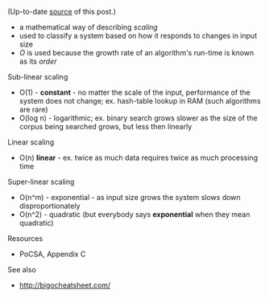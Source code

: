 (Up-to-date [source](https://github.com/jreisinger/blog/blob/master/posts/big-o-notation.md) of this post.)

* a mathematical way of describing *scaling*
* used to classify a system based on how it responds to changes in input size
* *O* is used because the growth rate of an algorithm's run-time is known as its
    *order*

Sub-linear scaling
* O(1) - **constant** - no matter the scale of the input, performance of the system
    does not change; ex. hash-table lookup in RAM (such algorithms are rare)
* O(log n) - logarithmic; ex. binary search grows slower as the size of the
    corpus being searched grows, but less then linearly

Linear scaling
* O(n) **linear** - ex. twice as much data requires twice as much processing time

Super-linear scaling
* O(n^m) - exponential - as input size grows the system slows down
    disproportionately
* O(n^2) - quadratic (but everybody says **exponential** when they mean quadratic)

Resources

* PoCSA, Appendix C

See also

* http://bigocheatsheet.com/
